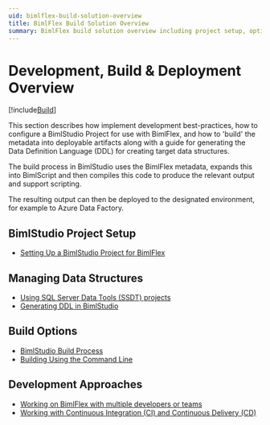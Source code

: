 ```yaml
---
uid: bimlflex-build-solution-overview
title: BimlFlex Build Solution Overview
summary: BimlFlex build solution overview including project setup, options, and generating DDL
---
```

# Development, Build & Deployment Overview

[!include[Build](_incl-header-build-process.md)]

This section describes how implement development best-practices, how to configure a BimlStudio Project for use with BimlFlex, and how to 'build' the metadata into deployable artifacts along with a guide for generating the Data Definition Language (DDL) for creating target data structures.

The build process in BimlStudio uses the BimlFlex metadata, expands this into BimlScript and then compiles this code to produce the relevant output and support scripting.

The resulting output can then be deployed to the designated environment, for example to Azure Data Factory.

## BimlStudio Project Setup

* [Setting Up a BimlStudio Project for BimlFlex](xref:bimlflex-setup-bimlstudio-project)

## Managing Data Structures

* [Using SQL Server Data Tools (SSDT) projects](xref:bimlflex-ssdt-project)
* [Generating DDL in BimlStudio](xref:bimlflex-generating-ddl)

## Build Options

* [BimlStudio Build Process](xref:bimlflex-build-bimlstudio-project)
* [Building Using the Command Line](xref:bimlflex-command-line-build)

## Development Approaches

* [Working on BimlFlex with multiple developers or teams](xref:bimlflex-concurrent-development)
* [Working with Continuous Integration (CI) and Continuous Delivery (CD)](xref:bimlflex-continuous-integration-and-delivery)
